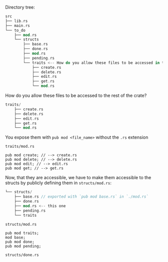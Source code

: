 Directory tree:
```rs
src
├── lib.rs
├── main.rs
└── to_do
    ├── mod.rs
    └── structs
        ├── base.rs
        ├── done.rs
        ├── mod.rs
        ├── pending.rs
        └── traits <-- How do you allow these files to be accessed in the rest of the crate?
            ├── create.rs
            ├── delete.rs
            ├── edit.rs
            ├── get.rs
            └── mod.rs
```
How do you allow these files to be accessed to the rest of the crate?

```rs
traits/
    ├── create.rs
    ├── delete.rs
    ├── edit.rs
    ├── get.rs
    └── mod.rs
```
You expose them with `pub mod <file_name>` without the `.rs` extension

`traits/mod.rs`
```
pub mod create; // --> create.rs
pub mod delete; // --> delete.rs
pub mod edit; // --> edit.rs
pub mod get; // --> get.rs
```
Now, that they are accessible, we have to make them accessible to the structs by publicly defining them in `structs/mod.rs`:


```rs
└── structs/
    ├── base.rs // exported with `pub mod base.rs` in `./mod.rs`
    ├── done.rs
    ├── mod.rs <-- this one
    ├── pending.rs
    └── traits
```

`structs/mod.rs`
```
pub mod traits;
mod base;
pub mod done;
pub mod pending;
```

`structs/done.rs`
